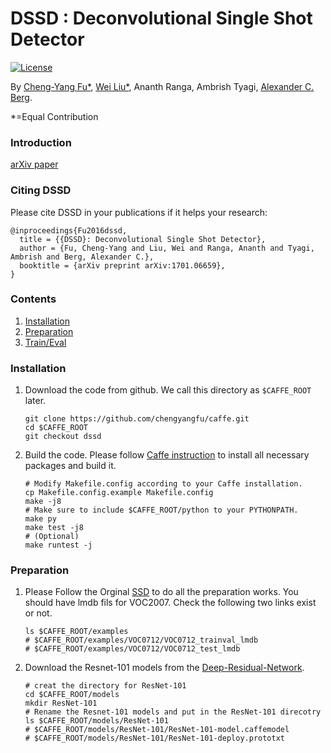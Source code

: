 # DSSD : Deconvolutional Single Shot Detector

[![License](https://img.shields.io/badge/license-BSD-blue.svg)](LICENSE)

By [Cheng-Yang Fu*](http://www.cs.unc.edu/~cyfu/), [Wei Liu*](http://www.cs.unc.edu/~wliu/), Ananth Ranga, Ambrish Tyagi, [Alexander C. Berg](http://acberg.com).

*=Equal Contribution

### Introduction

[arXiv paper](https://arxiv.org/abs/1701.06659) 

### Citing DSSD

Please cite DSSD in your publications if it helps your research:

    @inproceedings{Fu2016dssd,
      title = {{DSSD}: Deconvolutional Single Shot Detector},
      author = {Fu, Cheng-Yang and Liu, Wei and Ranga, Ananth and Tyagi, Ambrish and Berg, Alexander C.},
      booktitle = {arXiv preprint arXiv:1701.06659},
    }


### Contents
1. [Installation](#installation)
2. [Preparation](#preparation)
3. [Train/Eval](#traineval)

### Installation
1. Download the code from github. We call this directory as `$CAFFE_ROOT` later.

	```Shell
	git clone https://github.com/chengyangfu/caffe.git
	cd $CAFFE_ROOT
	git checkout dssd
	```
	
2. Build the code. Please follow [Caffe instruction](http://caffe.berkeleyvision.org/installation.html) to install all necessary packages and build it.

	```Shell
  	# Modify Makefile.config according to your Caffe installation.
  	cp Makefile.config.example Makefile.config
  	make -j8
  	# Make sure to include $CAFFE_ROOT/python to your PYTHONPATH.
  	make py
  	make test -j8
  	# (Optional)
  	make runtest -j
  	```

### Preparation
1.  Please Follow the Orginal [SSD](https://github.com/weiliu89/caffe/tree/ssd) to do all the preparation works. You should have lmdb fils for VOC2007. Check the following two links exist or not. 
   
   	```Shell
   	ls $CAFFE_ROOT/examples
   	# $CAFFE_ROOT/examples/VOC0712/VOC0712_trainval_lmdb
   	# $CAFFE_ROOT/examples/VOC0712/VOC0712_test_lmdb
   	```
   
2.  Download the Resnet-101 models from the [Deep-Residual-Network](https://github.com/KaimingHe/deep-residual-networks).
    
	```Shell
	# creat the directory for ResNet-101
	cd $CAFFE_ROOT/models
	mkdir ResNet-101
	# Rename the Resnet-101 models and put in the ResNet-101 direcotry
	ls $CAFFE_ROOT/models/ResNet-101
	# $CAFFE_ROOT/models/ResNet-101/ResNet-101-model.caffemodel
	# $CAFFE_ROOT/models/ResNet-101/ResNet-101-deploy.prototxt
	```

	
	
   

	
	
  
